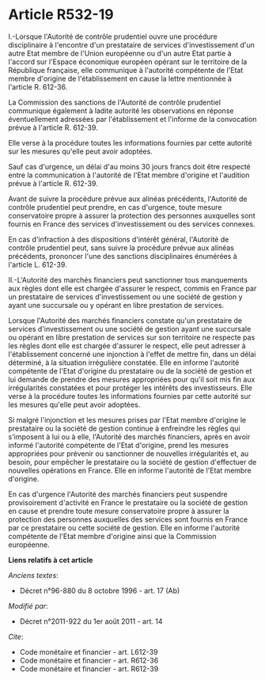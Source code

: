 # Article R532-19

I.-Lorsque l'Autorité de contrôle prudentiel ouvre une procédure disciplinaire à l'encontre d'un prestataire de services
d'investissement d'un autre Etat membre de l'Union européenne  ou d'un autre Etat partie à l'accord sur l'Espace économique
européen opérant sur le territoire de la République française, elle communique à l'autorité compétente de l'Etat membre
d'origine de l'établissement en cause la lettre mentionnée à l'article R. 612-36. 

La Commission des sanctions de l'Autorité de contrôle prudentiel communique également à ladite autorité les observations en
réponse éventuellement adressées par l'établissement et l'informe de la convocation prévue à l'article R. 612-39. 

Elle verse à la procédure toutes les informations fournies par cette autorité sur les mesures qu'elle peut avoir adoptées. 

Sauf cas d'urgence, un délai d'au moins 30 jours francs doit être respecté entre la communication à l'autorité de l'Etat
membre d'origine et l'audition prévue à l'article R. 612-39. 

Avant de suivre la procédure prévue aux alinéas précédents, l'Autorité de contrôle prudentiel peut prendre, en cas d'urgence,
toute mesure conservatoire propre à assurer la protection des personnes auxquelles sont fournis en France des services
d'investissement ou des services connexes. 

En cas d'infraction à des dispositions d'intérêt général, l'Autorité de contrôle prudentiel peut, sans suivre la procédure
prévue aux alinéas précédents, prononcer l'une des sanctions disciplinaires énumérées à l'article L. 612-39. 

II.-L'Autorité des marchés financiers peut sanctionner tous manquements aux règles dont elle est chargée d'assurer le
respect, commis en France par un prestataire de services d'investissement ou une société de gestion  y ayant une succursale
ou y opérant en libre prestation de services. 

Lorsque l'Autorité des marchés financiers constate qu'un prestataire de services d'investissement ou une société de gestion
ayant une succursale ou opérant en libre prestation de services sur son territoire ne respecte pas les règles dont elle est
chargée d'assurer le respect, elle peut adresser à l'établissement concerné une injonction à l'effet de mettre fin, dans un
délai déterminé, à la situation irrégulière constatée. Elle en informe l'autorité compétente de l'Etat d'origine du
prestataire ou de la société de gestion  et lui demande de prendre des mesures appropriées pour qu'il soit mis fin aux
irrégularités constatées et pour  protéger les intérêts des investisseurs. Elle verse à la procédure toutes les informations
fournies par cette autorité sur les mesures qu'elle peut avoir adoptées. 

Si malgré l'injonction et les mesures prises par l'Etat membre d'origine le prestataire ou la société de gestion continue à
enfreindre les règles qui s'imposent à lui ou à elle, l'Autorité des marchés financiers, après en avoir informé l'autorité
compétente de l'Etat d'origine, prend les mesures appropriées pour prévenir ou sanctionner de nouvelles irrégularités et, au
besoin, pour empêcher le prestataire ou la société de gestion d'effectuer de nouvelles opérations en France. Elle en informe
l'autorité de l'Etat membre d'origine. 

En cas d'urgence l'Autorité des marchés financiers peut suspendre provisoirement d'activité en France le prestataire ou la
société de gestion en cause et prendre toute mesure conservatoire propre à assurer la protection des personnes auxquelles des
services sont fournis en France par ce prestataire ou cette société de gestion. Elle en informe l'autorité compétente de
l'Etat membre d'origine ainsi que la Commission européenne.

**Liens relatifs à cet article**

_Anciens textes_:

  - Décret n°96-880 du 8 octobre 1996 - art. 17 (Ab)

_Modifié par_:

  - Décret n°2011-922 du 1er août 2011 - art. 14

_Cite_:

  - Code monétaire et financier - art. L612-39
  - Code monétaire et financier - art. R612-36
  - Code monétaire et financier - art. R612-39
